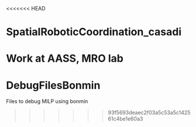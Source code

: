 <<<<<<< HEAD
# SpatialRoboticCoordination_casadi
Work at AASS, MRO lab 
=======
# DebugFilesBonmin
Files to debug MILP using bonmin
>>>>>>> 93f5693deaec2f03a5c53a5c142561c4be1e60a3
